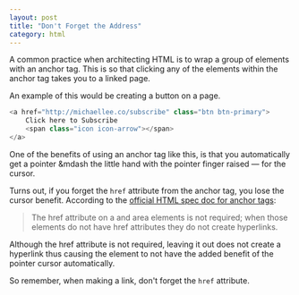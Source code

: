 ```yaml
---
layout: post
title: "Don't Forget the Address"
category: html
---
```


A common practice when architecting HTML is to wrap a group of elements with an anchor tag. This is so that clicking any of the elements within the anchor tag takes you to a linked page.

An example of this would be creating a button on a page.

```javascript
<a href="http://michaellee.co/subscribe" class="btn btn-primary">
	Click here to Subscribe
	<span class="icon icon-arrow"></span>
</a>
```

One of the benefits of using an anchor tag like this, is that you automatically get a pointer &mdash the little hand with the pointer finger raised &mdash; for the cursor.

Turns out, if you forget the `href` attribute from the anchor tag, you lose the cursor benefit. According to the <a href="http://www.w3.org/html/wg/drafts/html/master/single-page.html#links-created-by-a-and-area-elements" target="_blank">official HTML spec doc for anchor tags</a>:

> The href attribute on a and area elements is not required; when those elements do not have href attributes they do not create hyperlinks.

Although the href attribute is not required, leaving it out does not create a hyperlink thus causing the element to not have the added benefit of the pointer cursor automatically.

So remember, when making a link, don't forget the `href` attribute.
